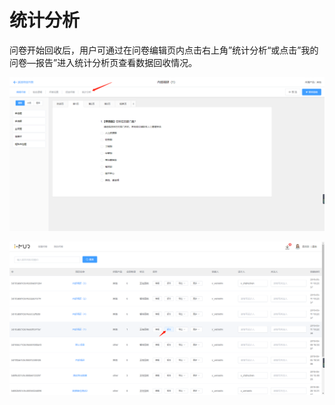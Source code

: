 # 统计分析

问卷开始回收后，用户可通过在问卷编辑页内点击右上角”统计分析“或点击”我的问卷—报告”进入统计分析页查看数据回收情况。

![&#x95EE;&#x5377;&#x7F16;&#x8F91;&#x9875;&#x5185;&#x201C;&#x7EDF;&#x8BA1;&#x5206;&#x6790;&#x201D;&#x529F;&#x80FD;&#x5165;&#x53E3;](../../.gitbook/assets/image%20%2857%29.png)

![&#x201C;&#x6211;&#x7684;&#x95EE;&#x5377;&#x201D;&#x5217;&#x8868;&#x4E2D;&#x201C;&#x7EDF;&#x8BA1;&#x5206;&#x6790;&#x201D;&#x529F;&#x80FD;&#x5FEB;&#x6377;&#x5165;&#x53E3;](../../.gitbook/assets/image%20%28154%29.png)

